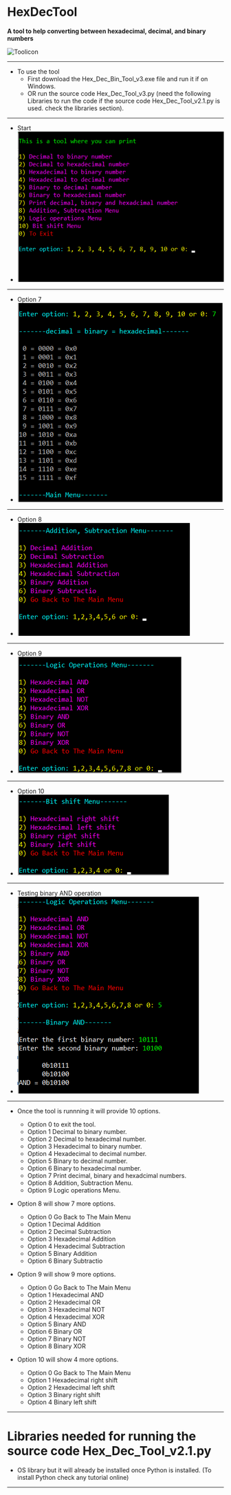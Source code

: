 # **HexDecTool**

**A tool to help converting between hexadecimal, decimal, and binary numbers**

![Toolicon](assets/HexDecBin.ico)

---

- To use the tool
  - First download the Hex_Dec_Bin_Tool_v3.exe file and run it if on Windows.
  - OR run the source code Hex_Dec_Tool_v3.py (need the following Libraries to run the code if the source code Hex_Dec_Tool_v2.1.py is used. check the libraries section).
  
---
- Start
- ![start](assets/start.png)
---
- Option 7
- ![start](assets/option7.png)
---
- Option 8
- ![start](assets/option8.png)
---
- Option 9
- ![start](assets/option9.png)
---
- Option 10
- ![start](assets/option10.png)
---
- Testing binary AND operation
- ![start](assets/binary_AND.png)

---

- Once the tool is runnning it will provide 10 options.
  - Option 0 to exit the tool.
  - Option 1 Decimal to binary number.
  - Option 2 Decimal to hexadecimal number.
  - Option 3 Hexadecimal to binary number.
  - Option 4 Hexadecimal to decimal number.
  - Option 5 Binary to decimal number.
  - Option 6 Binary to hexadecimal number.
  - Option 7 Print decimal, binary and hexadcimal numbers.
  - Option 8 Addition, Subtraction Menu.
  - Option 9 Logic operations Menu.
  
- Option 8 will show 7 more options.
  - Option 0 Go Back to The Main Menu
  - Option 1 Decimal Addition
  - Option 2 Decimal Subtraction
  - Option 3 Hexadecimal Addition
  - Option 4 Hexadecimal Subtraction
  - Option 5 Binary Addition
  - Option 6 Binary Subtractio

- Option 9 will show 9 more options.
  - Option 0 Go Back to The Main Menu
  - Option 1 Hexadecimal AND
  - Option 2 Hexadecimal OR
  - Option 3 Hexadecimal NOT
  - Option 4 Hexadecimal XOR
  - Option 5 Binary AND
  - Option 6 Binary OR
  - Option 7 Binary NOT
  - Option 8 Binary XOR
  
- Option 10 will show 4 more options.
  - Option 0 Go Back to The Main Menu
  - Option 1 Hexadecimal right shift
  - Option 2 Hexadecimal left shift
  - Option 3 Binary right shift
  - Option 4 Binary left shift 
  
---

# Libraries needed for running the source code Hex_Dec_Tool_v2.1.py

- OS library but it will already be installed once Python is installed. (To install Python check any tutorial online)

---
